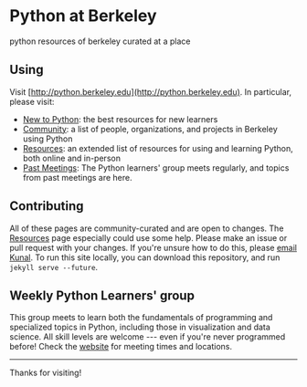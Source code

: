 # Python at Berkeley
python resources of berkeley curated at a place

## Using
Visit [http://python.berkeley.edu](http://python.berkeley.edu). In particular, please visit:
* [New to Python](http://python.berkeley.edu/learn): the best resources for new learners
* [Community](http://python.berkeley.edu/community): a list of people, organizations, and projects in Berkeley using Python
* [Resources](http://python.berkeley.edu/resources): an extended list of resources for using and learning Python, both online and in-person
* [Past Meetings](http://python.berkeley.edu/past): The Python learners' group meets regularly, and topics from past meetings are here.

## Contributing
All of these pages are community-curated and are open to changes. The [Resources](http://python.berkeley.edu/resources) page especially could use some help. Please make an issue or pull request with your changes. If you're unsure how to do this, please [email Kunal](mailto:marwahaha@berkeley.edu).
To run this site locally, you can download this repository, and run ```jekyll serve --future```.

## Weekly Python Learners' group
This group meets to learn both the fundamentals of programming and specialized topics in Python, including those in visualization and data science. All skill levels are welcome --- even if you're never programmed before! Check the [website](http://python.berkeley.edu) for meeting times and locations.

---
Thanks for visiting!
